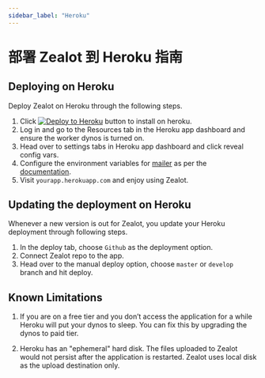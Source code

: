 ```yaml
---
sidebar_label: "Heroku"
---
```


# 部署 Zealot 到 Heroku 指南

## Deploying on Heroku

Deploy Zealot on Heroku through the following steps.

1. Click [![Deploy to Heroku](https://www.herokucdn.com/deploy/button.svg)](https://www.heroku.com/deploy/?template=https://github.com/tryzealot/zealot) button to install on heroku.
1. Log in and go to the Resources tab in the Heroku app dashboard and ensure the worker dynos is turned on.
1. Head over to settings tabs in Heroku app dashboard and click reveal config vars.
1. Configure the environment variables for [mailer](/docs/self-hosted/configuration/environments#configure-emails) as per the [documentation](/docs/self-hosted/configuration/environments).
1. Visit `yourapp.herokuapp.com` and enjoy using Zealot.

## Updating the deployment on Heroku

Whenever a new version is out for Zealot, you update your Heroku deployment through following steps.

1. In the deploy tab, choose `Github` as the deployment option.
2. Connect Zealot repo to the app.
3. Head over to the manual deploy option, choose `master` or `develop` branch and hit deploy.

## Known Limitations

1. If you are on a free tier and you don’t access the application for a while Heroku will put your dynos to sleep. You can fix this by upgrading the dynos to paid tier.

2. Heroku has an "ephemeral" hard disk. The files uploaded to Zealot would not persist after the application is restarted. Zealot uses local disk as the upload destination only.
